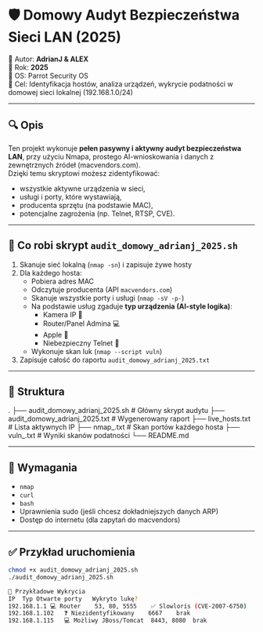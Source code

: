# 🛡️ Domowy Audyt Bezpieczeństwa Sieci LAN (2025)

📍 Autor: **AdrianJ & ALEX**  
📆 Rok: **2025**  
🐧 OS: Parrot Security OS  
🎯 Cel: Identyfikacja hostów, analiza urządzeń, wykrycie podatności w domowej sieci lokalnej (192.168.1.0/24)

---

## 🔍 Opis

Ten projekt wykonuje **pełen pasywny i aktywny audyt bezpieczeństwa LAN**, przy użyciu Nmapa, prostego AI-wnioskowania i danych z zewnętrznych źródeł (macvendors.com).  
Dzięki temu skryptowi możesz zidentyfikować:
- wszystkie aktywne urządzenia w sieci,
- usługi i porty, które wystawiają,
- producenta sprzętu (na podstawie MAC),
- potencjalne zagrożenia (np. Telnet, RTSP, CVE).

---

## 🧠 Co robi skrypt `audit_domowy_adrianj_2025.sh`

1. Skanuje sieć lokalną (`nmap -sn`) i zapisuje żywe hosty
2. Dla każdego hosta:
   - Pobiera adres MAC
   - Odczytuje producenta (API `macvendors.com`)
   - Skanuje wszystkie porty i usługi (`nmap -sV -p-`)
   - Na podstawie usług zgaduje **typ urządzenia (AI-style logika)**:
     - Kamera IP 📸
     - Router/Panel Admina 💻
     - Apple 🍏
     - Niebezpieczny Telnet 🧨
   - Wykonuje skan luk (`nmap --script vuln`)
3. Zapisuje całość do raportu `audit_domowy_adrianj_2025.txt`

---

## 📂 Struktura

.
├── audit_domowy_adrianj_2025.sh # Główny skrypt audytu
├── audit_domowy_adrianj_2025.txt # Wygenerowany raport
├── live_hosts.txt # Lista aktywnych IP
├── nmap_<ip>.txt # Skan portów każdego hosta
├── vuln_<ip>.txt # Wyniki skanów podatności
└── README.md


---

## 🧪 Wymagania

- `nmap`
- `curl`
- `bash`
- Uprawnienia sudo (jeśli chcesz dokładniejszych danych ARP)
- Dostęp do internetu (dla zapytań do macvendors)

---

## ✅ Przykład uruchomienia

```bash
chmod +x audit_domowy_adrianj_2025.sh
./audit_domowy_adrianj_2025.sh

📌 Przykładowe Wykrycia
IP	Typ	Otwarte porty	Wykryto lukę?
192.168.1.1	💻 Router	53, 80, 5555	✅ Slowloris (CVE-2007-6750)
192.168.1.102	❓ Niezidentyfikowany	6667	brak
192.168.1.115	💻 Możliwy JBoss/Tomcat	8443, 8080	brak